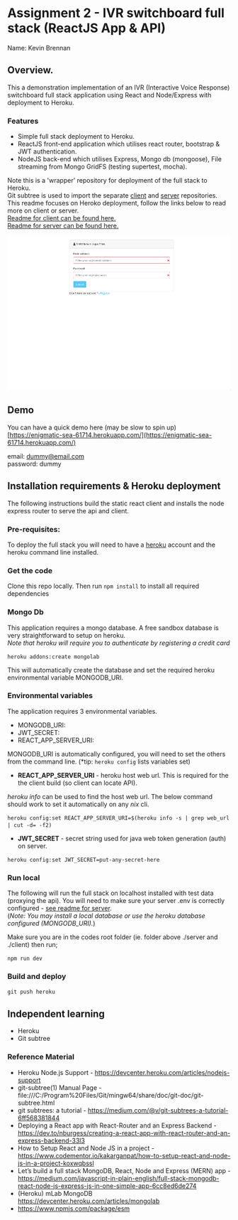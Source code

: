 # Assignment 2 - IVR switchboard full stack (ReactJS App & API)
Name: Kevin Brennan

## Overview.
This a demonstration implementation of an IVR (Interactive Voice Response) switchboard full stack application using React and Node/Express with deployment to Heroku.  

### Features 
-  Simple full stack deployment to Heroku.
-  ReactJS front-end application which utilises react router, bootstrap & JWT authentication. 
-  NodeJS back-end which utilises Express, Mongo db (mongoose), File streaming from Mongo GridFS (testing supertest, mocha).

Note this is a 'wrapper' repository for deployment of the full stack to Heroku.  
Git subtree is used to import the separate [client](/footfish/ivrswitchboard-client) and [server](/footfish/ivrswitchboard-server) repositories.  
This readme focuses on Heroko deployment, follow the links below to read more on client or server.  
[Readme for client can be found here.](./client)  
[Readme for server can be found here.](/server)  

![Screenshot](docimg/ivr-switchboard.gif "Animation showing feature overview")

## Demo 
You can have a quick demo here (may be slow to spin up) [https://enigmatic-sea-61714.herokuapp.com/](https://enigmatic-sea-61714.herokuapp.com/)

email: dummy@email.com  
password: dummy  


## Installation requirements & Heroku deployment
The following instructions build the static react client and installs the node express router to serve the api and client. 

### Pre-requisites:
To deploy the full stack you will need to have a [heroku](https://www.heroku.com/) account and the heroku command line installed. 

### Get the code
Clone this repo locally. Then run `npm install` to install all required dependencies

### Mongo Db 
This application requires a mongo database. A free sandbox database is very straightforward to setup on heroku.  
*Note that heroku will require you to authenticate by registering a credit card*

```
heroku addons:create mongolab 
```
This will automatically create the database and set the required heroku environmental variable MONGODB_URI. 

### Environmental variables 
The application requires 3 environmental variables. 
  - MONGODB_URI: 
  - JWT_SECRET: 
  - REACT_APP_SERVER_URI:  
  
 MONGODB_URI is automatically configured, you will need to set the others from the command line. (*tip: `heroku config` lists variables set)
 
- **REACT_APP_SERVER_URI** - heroku host web url.  This is required for the the client build (so client can locate API). 

*heroku info* can be used to find the host web url. The below command should work to set it automatically on any *nix* cli. 

```
heroku config:set REACT_APP_SERVER_URI=$(heroku info -s | grep web_url | cut -d= -f2)
```

- **JWT_SECRET** - secret string used for java web token generation (auth) on server. 

```
heroku config:set JWT_SECRET=put-any-secret-here 
```

### Run local 
The following will run the full stack on localhost installed with test data (proxying the api).
You will need to make sure your server .env is correctly configured - [see readme for server](/server).  
(*Note: You may install a local database or use the heroku database configured (MONGODB_URI).*) 

Make sure you are in the codes root folder (ie. folder above ./server and ./client) then run;
```
npm run dev 
```

### Build and deploy 
```
git push heroku 
```

## Independent learning
-  Heroku 
-  Git subtree 

### Reference Material
-  Heroku Node.js Support - https://devcenter.heroku.com/articles/nodejs-support
-  git-subtree(1) Manual Page - file:///C:/Program%20Files/Git/mingw64/share/doc/git-doc/git-subtree.html
-  git subtrees: a tutorial - https://medium.com/@v/git-subtrees-a-tutorial-6ff568381844
-  Deploying a React app with React-Router and an Express Backend - https://dev.to/nburgess/creating-a-react-app-with-react-router-and-an-express-backend-33l3
-  How to Setup React and Node JS in a project - https://www.codementor.io/kakarganpat/how-to-setup-react-and-node-js-in-a-project-koxwqbssl
-  Let’s build a full stack MongoDB, React, Node and Express (MERN) app - https://medium.com/javascript-in-plain-english/full-stack-mongodb-react-node-js-express-js-in-one-simple-app-6cc8ed6de274
-  (Heroku) mLab MongoDB https://devcenter.heroku.com/articles/mongolab
-  https://www.npmjs.com/package/esm

